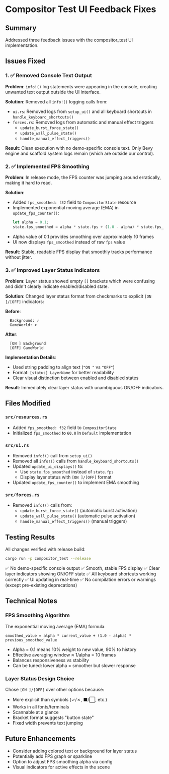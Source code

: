# Compositor Test UI Feedback Fixes

## Summary
Addressed three feedback issues with the compositor_test UI implementation.

## Issues Fixed

### 1. ✅ Removed Console Text Output
**Problem**: `info!()` log statements were appearing in the console, creating unwanted text output outside the UI interface.

**Solution**: Removed all `info!()` logging calls from:
- `ui.rs`: Removed logs from `setup_ui()` and all keyboard shortcuts in `handle_keyboard_shortcuts()`
- `forces.rs`: Removed logs from automatic and manual effect triggers
  - `update_burst_force_state()`
  - `update_wall_pulse_state()`
  - `handle_manual_effect_triggers()`

**Result**: Clean execution with no demo-specific console text. Only Bevy engine and scaffold system logs remain (which are outside our control).

### 2. ✅ Implemented FPS Smoothing
**Problem**: In release mode, the FPS counter was jumping around erratically, making it hard to read.

**Solution**: 
- Added `fps_smoothed: f32` field to `CompositorState` resource
- Implemented exponential moving average (EMA) in `update_fps_counter()`:
  ```rust
  let alpha = 0.1;
  state.fps_smoothed = alpha * state.fps + (1.0 - alpha) * state.fps_smoothed;
  ```
- Alpha value of 0.1 provides smoothing over approximately 10 frames
- UI now displays `fps_smoothed` instead of raw `fps` value

**Result**: Stable, readable FPS display that smoothly tracks performance without jitter.

### 3. ✅ Improved Layer Status Indicators
**Problem**: Layer status showed empty `[]` brackets which were confusing and didn't clearly indicate enabled/disabled state.

**Solution**: Changed layer status format from checkmarks to explicit `[ON ]/[OFF]` indicators:

**Before**:
```
  Background: ✓
  GameWorld: ✗
```

**After**:
```
  [ON ] Background
  [OFF] GameWorld
```

**Implementation Details**:
- Used string padding to align text (`"ON "` vs `"OFF"`)
- Format: `[status] LayerName` for better readability
- Clear visual distinction between enabled and disabled states

**Result**: Immediately clear layer status with unambiguous ON/OFF indicators.

## Files Modified

### `src/resources.rs`
- Added `fps_smoothed: f32` field to `CompositorState`
- Initialized `fps_smoothed` to `60.0` in `Default` implementation

### `src/ui.rs`
- Removed `info!()` call from `setup_ui()`
- Removed all `info!()` calls from `handle_keyboard_shortcuts()`
- Updated `update_ui_displays()` to:
  - Use `state.fps_smoothed` instead of `state.fps`
  - Display layer status with `[ON ]/[OFF]` format
- Updated `update_fps_counter()` to implement EMA smoothing

### `src/forces.rs`
- Removed `info!()` calls from:
  - `update_burst_force_state()` (automatic burst activation)
  - `update_wall_pulse_state()` (automatic pulse activation)
  - `handle_manual_effect_triggers()` (manual triggers)

## Testing Results

All changes verified with release build:
```bash
cargo run -p compositor_test --release
```

✅ No demo-specific console output
✅ Smooth, stable FPS display
✅ Clear layer indicators showing ON/OFF state
✅ All keyboard shortcuts working correctly
✅ UI updating in real-time
✅ No compilation errors or warnings (except pre-existing deprecations)

## Technical Notes

### FPS Smoothing Algorithm
The exponential moving average (EMA) formula:
```
smoothed_value = alpha * current_value + (1.0 - alpha) * previous_smoothed_value
```

- Alpha = 0.1 means 10% weight to new value, 90% to history
- Effective averaging window ≈ 1/alpha = 10 frames
- Balances responsiveness vs stability
- Can be tuned: lower alpha = smoother but slower response

### Layer Status Design Choice
Chose `[ON ]/[OFF]` over other options because:
- More explicit than symbols (✓/✗, ⬛/⬜, etc.)
- Works in all fonts/terminals
- Scannable at a glance
- Bracket format suggests "button state"
- Fixed width prevents text jumping

## Future Enhancements
- Consider adding colored text or background for layer status
- Potentially add FPS graph or sparkline
- Option to adjust FPS smoothing alpha via config
- Visual indicators for active effects in the scene
